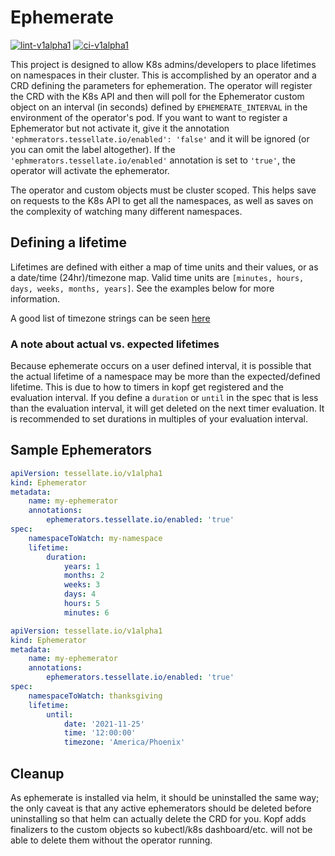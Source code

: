 # Ephemerate

[![lint-v1alpha1](https://github.com/awaldow/ephemerate/actions/workflows/lint-v1alpha1.yml/badge.svg)](https://github.com/awaldow/ephemerate/actions/workflows/lint-v1alpha1.yml)
[![ci-v1alpha1](https://github.com/awaldow/ephemerate/actions/workflows/ci-v1alpha1.yml/badge.svg)](https://github.com/awaldow/ephemerate/actions/workflows/ci-v1alpha1.yml)

This project is designed to allow K8s admins/developers to place lifetimes on
namespaces in their cluster. This is accomplished by an operator and a CRD
defining the parameters for ephemeration. The operator will register the CRD
with the K8s API and then will poll for the Ephemerator custom object on an
interval (in seconds) defined by ```EPHEMERATE_INTERVAL``` in the environment
of the operator's pod. If you want to want to register a Ephemerator but not
activate it, give it the annotation
```'ephmerators.tessellate.io/enabled': 'false'```
and it will be ignored (or you can omit the label altogether). If the
```'ephmerators.tessellate.io/enabled'``` annotation is set to ```'true'```,
the operator will activate the ephemerator.

The operator and custom objects must be cluster scoped. This helps save on
requests to the K8s API to get all the namespaces, as well as saves on the
complexity of watching many different namespaces.

## Defining a lifetime

Lifetimes are defined with either a map of time units and their values, or
as a date/time (24hr)/timezone map. Valid time units are
```[minutes, hours, days, weeks, months, years]```. See the examples below
for more information.

A good list of timezone strings can be seen [here](https://gist.github.com/heyalexej/8bf688fd67d7199be4a1682b3eec7568)

### A note about actual vs. expected lifetimes

Because ephemerate occurs on a user defined interval, it is possible that the
actual lifetime of a namespace may be more than the expected/defined lifetime.
This is due to how to timers in kopf get registered and the evaluation
interval. If you define a ```duration``` or ```until``` in the spec that is
less than the evaluation interval, it will get deleted on the next timer
evaluation. It is recommended to set durations in multiples of your evaluation
interval.

## Sample Ephemerators

```yaml
apiVersion: tessellate.io/v1alpha1
kind: Ephemerator
metadata:
    name: my-ephemerator
    annotations:
        ephemerators.tessellate.io/enabled: 'true'
spec:
    namespaceToWatch: my-namespace
    lifetime: 
        duration:
            years: 1
            months: 2
            weeks: 3
            days: 4
            hours: 5
            minutes: 6
```

```yaml
apiVersion: tessellate.io/v1alpha1
kind: Ephemerator
metadata:
    name: my-ephemerator
    annotations:
        ephemerators.tessellate.io/enabled: 'true'
spec:
    namespaceToWatch: thanksgiving
    lifetime: 
        until:
            date: '2021-11-25'
            time: '12:00:00'
            timezone: 'America/Phoenix'
```

## Cleanup

As ephemerate is installed via helm, it should be uninstalled the same way;
the only caveat is that any active ephemerators should be deleted before
uninstalling so that helm can actually delete the CRD for you. Kopf adds
finalizers to the custom objects so kubectl/k8s dashboard/etc. will not be able
to delete them without the operator running.
